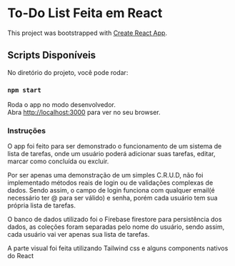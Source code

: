 # To-Do List Feita em React

This project was bootstrapped with [Create React App](https://github.com/facebook/create-react-app).

## Scripts Disponíveis

No diretório do projeto, você pode rodar:

### `npm start`

Roda o app no modo desenvolvedor.\
Abra [http://localhost:3000](http://localhost:3000) para ver no seu browser.

### Instruções

O app foi feito para ser demonstrado o funcionamento de um sistema de lista de tarefas, onde um usuário
poderá adicionar suas tarefas, editar, marcar como concluída ou excluir.

Por ser apenas uma demonstração de um simples C.R.U.D, não foi implementado métodos reais de login ou de validações complexas de dados.
Sendo assim, o campo de login funciona com qualquer email(é necessário ter @ para ser válido) e senha, porém cada usuário tem sua própria lista de tarefas.

O banco de dados utilizado foi o Firebase firestore para persistência dos dados, as coleções foram separadas pelo nome do usuário, sendo assim, cada usuário vai ver apenas sua lista de tarefas.

A parte visual foi feita utilizando Tailwind css e alguns components nativos do React



